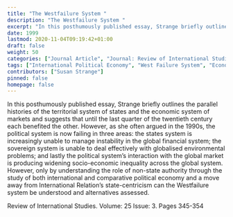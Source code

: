 ```yaml
---
title: "The Westfailure System "
description: "The Westfailure System "
excerpt: "In this posthumously published essay, Strange briefly outlines the parallel histories of the territorial system of states and the economic system of markets and suggests that until the last quarter of the twentieth century each benefited the other. However, as she often argued in the 1990s, the political system is now failing in three areas: the states system is increasingly unable to manage instability in the global financial system; the sovereign system is unable to deal effectively with globalised environmental problems; and lastly the political system’s interaction with the global market is producing widening socio-economic inequality across the global system. However, only by understanding the role of non-state authority through the study of both international and comparative political economy and a move away from International Relation’s state-centricism can the Westfailure system be understood and alternatives assessed."
date: 1999
lastmod: 2020-11-04T09:19:42+01:00
draft: false
weight: 50
categories: ["Journal Article", "Journal: Review of International Studies", "Publisher: Cambridge University Press"]
tags: ["International Political Economy", "West Failure System", "Economy", "International Relations"]
contributors: ["Susan Strange"]
pinned: false
homepage: false
---
```


In this posthumously published essay, Strange briefly outlines the parallel histories of the territorial system of states and the economic system of markets and suggests that until the last quarter of the twentieth century each benefited the other. However, as she often argued in the 1990s, the political system is now failing in three areas: the states system is increasingly unable to manage instability in the global financial system; the sovereign system is unable to deal effectively with globalised environmental problems; and lastly the political system’s interaction with the global market is producing widening socio-economic inequality across the global system. However, only by understanding the role of non-state authority through the study of both international and comparative political economy and a move away from International Relation’s state-centricism can the Westfailure system be understood and alternatives assessed.

Review of International Studies. Volume: 25 Issue: 3. Pages 345-354